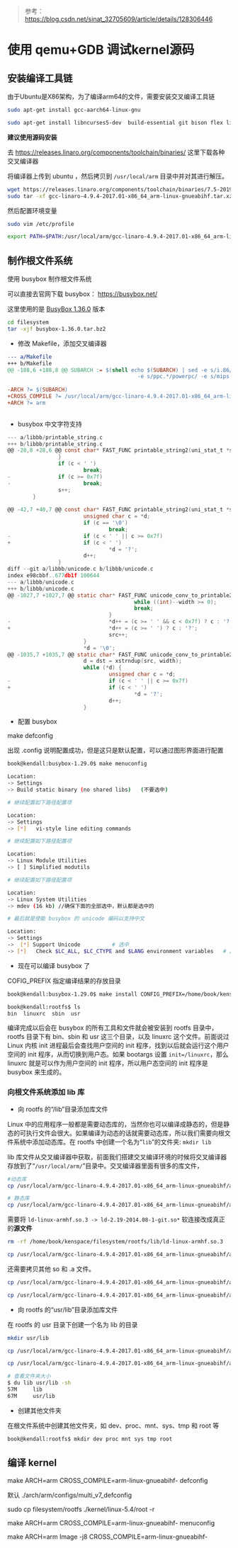> 参考：https://blog.csdn.net/sinat_32705609/article/details/128306446

# 使用 qemu+GDB 调试kernel源码

## 安装编译工具链

由于Ubuntu是X86架构，为了编译arm64的文件，需要安装交叉编译工具链

```sh
sudo apt-get install gcc-aarch64-linux-gnu

sudo apt-get install libncurses5-dev  build-essential git bison flex libssl-dev
```

**建议使用源码安装**

去 https://releases.linaro.org/components/toolchain/binaries/ 这里下载各种交叉编译器

将编译器上传到 ubuntu ，然后拷贝到 `/usr/local/arm` 目录中并对其进行解压。

```sh
wget https://releases.linaro.org/components/toolchain/binaries/7.5-2019.12/aarch64-linux-gnu/gcc-linaro-7.5.0-2019.12-i686_aarch64-linux-gnu.tar.xz
sudo tar -xf gcc-linaro-4.9.4-2017.01-x86_64_arm-linux-gnueabihf.tar.xz 
```

然后配置环境变量

```sh
sudo vim /etc/profile

export PATH=$PATH:/usr/local/arm/gcc-linaro-4.9.4-2017.01-x86_64_arm-linux-gnueabihf/bin
```

## 制作根文件系统

使用 busybox 制作根文件系统

可以直接去官网下载 busybox： https://busybox.net/

这里使用的是 [BusyBox 1.36.0](https://busybox.net/downloads/busybox-1.36.0.tar.bz2) 版本

```sh
cd filesystem
tar -xjf busybox-1.36.0.tar.bz2 
```

- 修改 Makefile，添加交叉编译器

```mk
--- a/Makefile
+++ b/Makefile
@@ -188,6 +188,8 @@ SUBARCH := $(shell echo $(SUBARCH) | sed -e s/i.86/i386/ -e s/sun4u/sparc64/ \
                                         -e s/ppc.*/powerpc/ -e s/mips.*/mips/ )
 
-ARCH ?= $(SUBARCH)
+CROSS_COMPILE ?= /usr/local/arm/gcc-linaro-4.9.4-2017.01-x86_64_arm-linux-gnueabihf/bin/arm-linux-gnueabihf-  
+ARCH ?= arm
 
```

- busybox 中文字符支持

```c
--- a/libbb/printable_string.c
+++ b/libbb/printable_string.c
@@ -28,8 +28,6 @@ const char* FAST_FUNC printable_string2(uni_stat_t *stats, const char *str)
                }
                if (c < ' ')
                        break;
-               if (c >= 0x7f)
-                       break;
                s++;
        }
 
@@ -42,7 +40,7 @@ const char* FAST_FUNC printable_string2(uni_stat_t *stats, const char *str)
                        unsigned char c = *d;
                        if (c == '\0')
                                break;
-                       if (c < ' ' || c >= 0x7f)
+                       if (c < ' ')
                                *d = '?';
                        d++;
                }
diff --git a/libbb/unicode.c b/libbb/unicode.c
index e98cbbf..677db1f 100644
--- a/libbb/unicode.c
+++ b/libbb/unicode.c
@@ -1027,7 +1027,7 @@ static char* FAST_FUNC unicode_conv_to_printable2(uni_stat_t *stats, const char
                                        while ((int)--width >= 0);
                                        break;
                                }
-                               *d++ = (c >= ' ' && c < 0x7f) ? c : '?';
+                               *d++ = (c >= ' ') ? c : '?';
                                src++;
                        }
                        *d = '\0';
@@ -1035,7 +1035,7 @@ static char* FAST_FUNC unicode_conv_to_printable2(uni_stat_t *stats, const char
                        d = dst = xstrndup(src, width);
                        while (*d) {
                                unsigned char c = *d;
-                               if (c < ' ' || c >= 0x7f)
+                               if (c < ' ')
                                        *d = '?';
                                d++;
                        }
```


- 配置 busybox

make defconfig

出现 .config 说明配置成功，但是这只是默认配置，可以通过图形界面进行配置

```sh
book@kendall:busybox-1.29.0$ make menuconfig

Location:
-> Settings
-> Build static binary (no shared libs)   (不要选中)

# 继续配置如下路径配置项

Location:
-> Settings
-> [*]   vi-style line editing commands

# 继续配置如下路径配置项

Location:
-> Linux Module Utilities
-> [ ] Simplified modutils 

# 继续配置如下路径配置项

Location:
-> Linux System Utilities
-> mdev (16 kb) //确保下面的全部选中，默认都是选中的

# 最后就是使能 busybox 的 unicode 编码以支持中文

Location:
-> Settings
->  [*] Support Unicode          # 选中
-> [*]   Check $LC_ALL, $LC_CTYPE and $LANG environment variables   # //选中
```


- 现在可以编译 busybox 了

COFIG_PREFIX 指定编译结果的存放目录

```sh
book@kendall:busybox-1.29.0$ make install CONFIG_PREFIX=/home/book/kenspace/filesystem/rootfs

book@kendall:rootfs$ ls
bin  linuxrc  sbin  usr
```

编译完成以后会在 busybox 的所有工具和文件就会被安装到 rootfs 目录中，rootfs 目录下有 bin、sbin 和 usr 这三个目录，以及 linuxrc 这个文件。前面说过 Linux 内核 init 进程最后会查找用户空间的 init 程序，找到以后就会运行这个用户空间的 init 程序，从而切换到用户态。如果 bootargs 设置 `init=/linuxrc`，那么 linuxrc 就是可以作为用户空间的 init 程序，所以用户态空间的 init 程序是 busybox 来生成的。

### 向根文件系统添加 lib 库

- 向 rootfs 的“/lib”目录添加库文件

Linux 中的应用程序一般都是需要动态库的，当然你也可以编译成静态的，但是静态的可执行文件会很大。如果编译为动态的话就需要动态库，所以我们需要向根文件系统中添加动态库。在 rootfs 中创建一个名为“`lib`”的文件夹:  `mkdir lib`

lib 库文件从交叉编译器中获取，前面我们搭建交叉编译环境的时候将交叉编译器存放到了“`/usr/local/arm/`”目录中。交叉编译器里面有很多的库文件，

```sh
#动态库
cp /usr/local/arm/gcc-linaro-4.9.4-2017.01-x86_64_arm-linux-gnueabihf/arm-linux-gnueabihf/libc/lib/*so* /home/book/kenspace/filesystem/rootfs/lib/ -d

# 静态库
cp /usr/local/arm/gcc-linaro-4.9.4-2017.01-x86_64_arm-linux-gnueabihf/arm-linux-gnueabihf/libc/lib/*.a* /home/book/kenspace/filesystem/rootfs/lib/ -d
```

需要将 `ld-linux-armhf.so.3 -> ld-2.19-2014.08-1-git.so*` 软连接改成真正的**源文件**

```sh
rm -rf /home/book/kenspace/filesystem/rootfs/lib/ld-linux-armhf.so.3

cp /usr/local/arm/gcc-linaro-4.9.4-2017.01-x86_64_arm-linux-gnueabihf/arm-linux-gnueabihf/libc/lib/ld-linux-armhf.so.3 /home/book/kenspace/filesystem/rootfs/lib/
```

还需要拷贝其他 so 和 .a 文件。

```sh
cp /usr/local/arm/gcc-linaro-4.9.4-2017.01-x86_64_arm-linux-gnueabihf/arm-linux-gnueabihf/lib/*so* /home/book/kenspace/filesystem/rootfs/lib -d

cp /usr/local/arm/gcc-linaro-4.9.4-2017.01-x86_64_arm-linux-gnueabihf/arm-linux-gnueabihf/lib/*.a* /home/book/kenspace/filesystem/rootfs/lib/ -d
```

- 向 rootfs 的“usr/lib”目录添加库文件

在 rootfs 的 usr 目录下创建一个名为 lib 的目录

```sh
mkdir usr/lib

cp /usr/local/arm/gcc-linaro-4.9.4-2017.01-x86_64_arm-linux-gnueabihf/arm-linux-gnueabihf/libc/usr/lib/*so* /home/book/kenspace/filesystem/rootfs/usr/lib/ -d

cp /usr/local/arm/gcc-linaro-4.9.4-2017.01-x86_64_arm-linux-gnueabihf/arm-linux-gnueabihf/libc/usr/lib/*.a* /home/book/kenspace/filesystem/rootfs/usr/lib/ -d

# 查看文件夹大小
$ du lib usr/lib -sh
57M     lib
67M     usr/lib
```

- 创建其他文件夹

在根文件系统中创建其他文件夹，如 dev、proc、mnt、sys、tmp 和 root 等

```sh
book@kendall:rootfs$ mkdir dev proc mnt sys tmp root
```


## 编译 kernel


make ARCH=arm CROSS_COMPILE=arm-linux-gnueabihf- defconfig


默认 ./arch/arm/configs/multi_v7_defconfig

sudo cp filesystem/rootfs ./kernel/linux-5.4/root -r

make ARCH=arm CROSS_COMPILE=arm-linux-gnueabihf- menuconfig 

make ARCH=arm Image -j8  CROSS_COMPILE=arm-linux-gnueabihf-